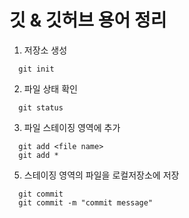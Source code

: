 # 깃 & 깃허브 용어 정리

1. 저장소 생성
```
  git init
```
2. 파일 상태 확인
```
  git status
```
3. 파일 스테이징 영역에 추가
```
  git add <file name>
  git add *
```
5. 스테이징 영역의 파일을 로컬저장소에 저장
```
  git commit
  git commit -m "commit message"
```
